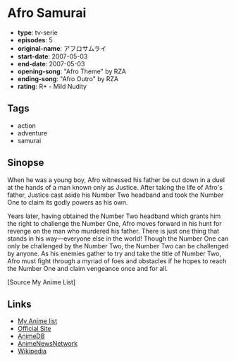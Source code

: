 # Afro Samurai

-   **type**: tv-serie
-   **episodes**: 5
-   **original-name**: アフロサムライ
-   **start-date**: 2007-05-03
-   **end-date**: 2007-05-03
-   **opening-song**: "Afro Theme" by RZA
-   **ending-song**: "Afro Outro" by RZA
-   **rating**: R+ - Mild Nudity

## Tags

-   action
-   adventure
-   samurai

## Sinopse

When he was a young boy, Afro witnessed his father be cut down in a duel at the hands of a man known only as Justice. After taking the life of Afro's father, Justice cast aside his Number Two headband and took the Number One to claim its godly powers as his own.

Years later, having obtained the Number Two headband which grants him the right to challenge the Number One, Afro moves forward in his hunt for revenge on the man who murdered his father. There is just one thing that stands in his way—everyone else in the world! Though the Number One can only be challenged by the Number Two, the Number Two can be challenged by anyone. As his enemies gather to try and take the title of Number Two, Afro must fight through a myriad of foes and obstacles if he hopes to reach the Number One and claim vengeance once and for all.

[Source My Anime List]

## Links

-   [My Anime list](https://myanimelist.net/anime/1292/Afro_Samurai)
-   [Official Site](http://www.afrosamurai.com/)
-   [AnimeDB](http://anidb.info/perl-bin/animedb.pl?show=anime&aid=2656)
-   [AnimeNewsNetwork](http://www.animenewsnetwork.com/encyclopedia/anime.php?id=5275)
-   [Wikipedia](http://en.wikipedia.org/wiki/Afro_Samurai)
